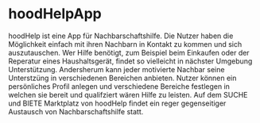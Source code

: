 # hoodHelpApp

hoodHelp ist eine App für Nachbarschaftshilfe.
Die Nutzer haben die Möglichkeit einfach mit ihren Nachbarn in Kontakt zu kommen und sich auszutauschen. 
Wer Hilfe benötigt, zum Beispiel beim Einkaufen oder der Reperatur eines Haushaltsgerät, findet so vielleicht in nächster Umgebung Unterstützung.
Andersherum kann jeder motivierte Nachbar seine Unterstzüng in verschiedenen Bereichen anbieten. 
Nutzer können ein persönliches Profil anlegen und verschiedene Bereiche festlegen in welchen sie bereit und qualifziert wären Hilfe zu leisten.
Auf dem SUCHE und BIETE Marktplatz von hoodHelp findet ein reger gegenseitiger Austausch von Nachbarschaftshilfe statt.


